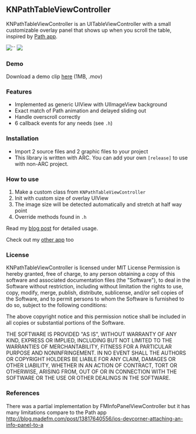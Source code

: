 ## KNPathTableViewController

KNPathTableViewController is an UITableViewController with a small customizable overlay panel that shows up when you scroll the table, inspired by [Path app](https://path.com/).

<img src="https://github.com/kentnguyen/KNPathTableViewController/blob/master/screenshot1.png?raw=true" />``
<img src="https://github.com/kentnguyen/KNPathTableViewController/blob/master/screenshot2.png?raw=true" />

### Demo

Download a demo clip [here](https://github.com/kentnguyen/KNPathTableViewController/blob/master/demo_clip.mov?raw=true) (1MB, .mov)

### Features
* Implemented as generic UIView with UIImageView background
* Exact match of Path animation and delayed sliding out
* Handle overscroll correctly
* 6 callback events for any needs (see `.h`)

### Installation
* Import 2 source files and 2 graphic files to your project
* This library is written with ARC. You can add your own `[release]` to use with non-ARC project.

### How to use

1. Make a custom class from `KNPathTableViewController`
2. Init with custom size of overlay UIView
3. The image size will be detected automatically and stretch at half way point
4. Override methods found in `.h`

Read my [blog post](http://kentnguyen.com/) for detailed usage.

Check out my [other app](http://bit.ly/z65Dh6/) too

### License
KNPathTableViewController is licensed under MIT License
Permission is hereby granted, free of charge, to any person obtaining a copy
of this software and associated documentation files (the "Software"), to deal
in the Software without restriction, including without limitation the rights
to use, copy, modify, merge, publish, distribute, sublicense, and/or sell
copies of the Software, and to permit persons to whom the Software is
furnished to do so, subject to the following conditions:

The above copyright notice and this permission notice shall be included in
all copies or substantial portions of the Software.

THE SOFTWARE IS PROVIDED "AS IS", WITHOUT WARRANTY OF ANY KIND, EXPRESS OR
IMPLIED, INCLUDING BUT NOT LIMITED TO THE WARRANTIES OF MERCHANTABILITY,
FITNESS FOR A PARTICULAR PURPOSE AND NONINFRINGEMENT. IN NO EVENT SHALL THE
AUTHORS OR COPYRIGHT HOLDERS BE LIABLE FOR ANY CLAIM, DAMAGES OR OTHER
LIABILITY, WHETHER IN AN ACTION OF CONTRACT, TORT OR OTHERWISE, ARISING FROM,
OUT OF OR IN CONNECTION WITH THE SOFTWARE OR THE USE OR OTHER DEALINGS IN
THE SOFTWARE.

### References

There was a partial implementation by FMInfoPanelViewController but it has many limitations compare to the Path app
http://blog.madefm.com/post/13817640556/ios-devcorner-attaching-an-info-panel-to-a